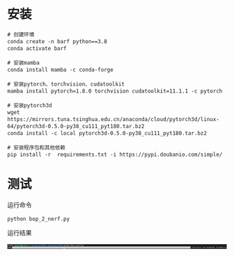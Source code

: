 # 安装

```
# 创建环境
conda create -n barf python==3.8
conda activate barf

# 安装mamba
conda install mamba -c conda-forge

# 安装pytorch、torchvision、cudatoolkit
mamba install pytorch=1.8.0 torchvision cudatoolkit=11.1.1 -c pytorch

# 安装pytorch3d
wget https://mirrors.tuna.tsinghua.edu.cn/anaconda/cloud/pytorch3d/linux-64/pytorch3d-0.5.0-py38_cu111_pyt180.tar.bz2
conda install -c local pytorch3d-0.5.0-py38_cu111_pyt180.tar.bz2

# 安装程序包和其他依赖
pip install -r  requirements.txt -i https://pypi.doubanio.com/simple/
```


# 测试

运行命令
```
python bop_2_nerf.py
```

运行结果

![20230523135145](https://raw.githubusercontent.com/skykone1/images/main/20230523135145.png)